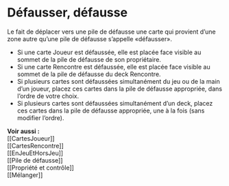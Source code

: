 # Défausser, défausse
Le fait de déplacer vers une pile de défausse une carte qui provient d’une zone autre qu’une pile de défausse s’appelle «défausser».
- Si une carte Joueur est défaussée, elle est placée face visible au sommet de la pile de défausse de son propriétaire.
- Si une carte Rencontre est défaussée, elle est placée face visible au sommet de la pile de défausse du deck Rencontre.
- Si plusieurs cartes sont défaussées simultanément du jeu ou de la main d’un joueur, placez ces cartes dans la pile de défausse appropriée, dans l’ordre de votre choix.
- Si plusieurs cartes sont défaussées simultanément d’un deck, placez ces cartes dans la pile de défausse appropriée, une à la fois (sans modifier l’ordre).

**Voir aussi :**  
[[CartesJoueur]]  
[[CartesRencontre]]  
[[EnJeuEtHorsJeu]]  
[[Pile de défausse]]  
[[Propriété et contrôle]]  
[[Mélanger]]
